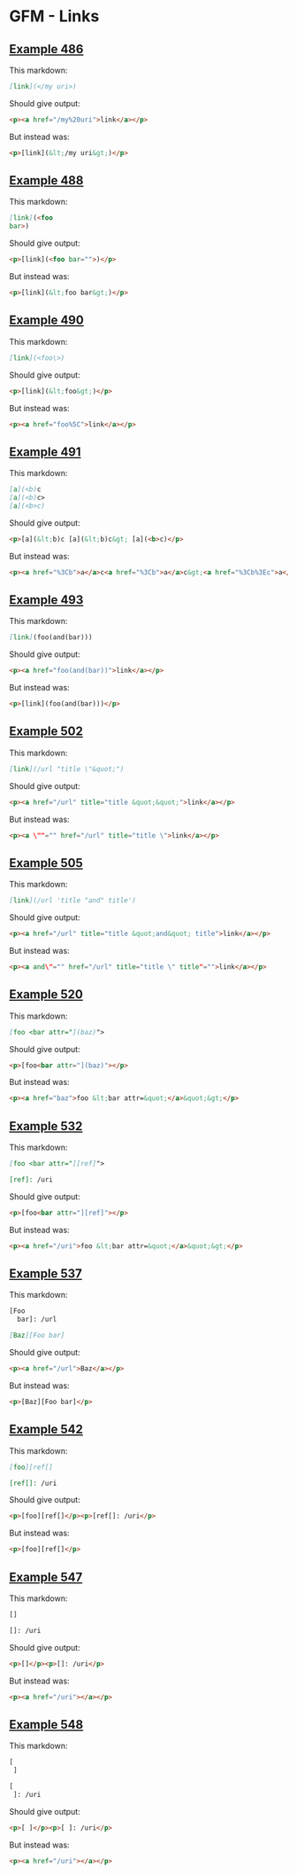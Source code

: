 # GFM - Links

## [Example 486](https://spec.commonmark.org/0.29/#example-486)

This markdown:

```markdown
[link](</my uri>)

```

Should give output:

```html
<p><a href="/my%20uri">link</a></p>
```

But instead was:

```html
<p>[link](&lt;/my uri&gt;)</p>
```
## [Example 488](https://spec.commonmark.org/0.29/#example-488)

This markdown:

```markdown
[link](<foo
bar>)

```

Should give output:

```html
<p>[link](<foo bar="">)</p>
```

But instead was:

```html
<p>[link](&lt;foo bar&gt;)</p>
```
## [Example 490](https://spec.commonmark.org/0.29/#example-490)

This markdown:

```markdown
[link](<foo\>)

```

Should give output:

```html
<p>[link](&lt;foo&gt;)</p>
```

But instead was:

```html
<p><a href="foo%5C">link</a></p>
```
## [Example 491](https://spec.commonmark.org/0.29/#example-491)

This markdown:

```markdown
[a](<b)c
[a](<b)c>
[a](<b>c)

```

Should give output:

```html
<p>[a](&lt;b)c [a](&lt;b)c&gt; [a](<b>c)</p>
```

But instead was:

```html
<p><a href="%3Cb">a</a>c<a href="%3Cb">a</a>c&gt;<a href="%3Cb%3Ec">a</a></p>
```
## [Example 493](https://spec.commonmark.org/0.29/#example-493)

This markdown:

```markdown
[link](foo(and(bar)))

```

Should give output:

```html
<p><a href="foo(and(bar))">link</a></p>
```

But instead was:

```html
<p>[link](foo(and(bar)))</p>
```
## [Example 502](https://spec.commonmark.org/0.29/#example-502)

This markdown:

```markdown
[link](/url "title \"&quot;")

```

Should give output:

```html
<p><a href="/url" title="title &quot;&quot;">link</a></p>
```

But instead was:

```html
<p><a \""="" href="/url" title="title \">link</a></p>
```
## [Example 505](https://spec.commonmark.org/0.29/#example-505)

This markdown:

```markdown
[link](/url 'title "and" title')

```

Should give output:

```html
<p><a href="/url" title="title &quot;and&quot; title">link</a></p>
```

But instead was:

```html
<p><a and\"="" href="/url" title="title \" title"="">link</a></p>
```
## [Example 520](https://spec.commonmark.org/0.29/#example-520)

This markdown:

```markdown
[foo <bar attr="](baz)">

```

Should give output:

```html
<p>[foo<bar attr="](baz)"></p>
```

But instead was:

```html
<p><a href="baz">foo &lt;bar attr=&quot;</a>&quot;&gt;</p>
```
## [Example 532](https://spec.commonmark.org/0.29/#example-532)

This markdown:

```markdown
[foo <bar attr="][ref]">

[ref]: /uri

```

Should give output:

```html
<p>[foo<bar attr="][ref]"></p>
```

But instead was:

```html
<p><a href="/uri">foo &lt;bar attr=&quot;</a>&quot;&gt;</p>
```
## [Example 537](https://spec.commonmark.org/0.29/#example-537)

This markdown:

```markdown
[Foo
  bar]: /url

[Baz][Foo bar]

```

Should give output:

```html
<p><a href="/url">Baz</a></p>
```

But instead was:

```html
<p>[Baz][Foo bar]</p>
```
## [Example 542](https://spec.commonmark.org/0.29/#example-542)

This markdown:

```markdown
[foo][ref[]

[ref[]: /uri

```

Should give output:

```html
<p>[foo][ref[]</p><p>[ref[]: /uri</p>
```

But instead was:

```html
<p>[foo][ref[]</p>
```
## [Example 547](https://spec.commonmark.org/0.29/#example-547)

This markdown:

```markdown
[]

[]: /uri

```

Should give output:

```html
<p>[]</p><p>[]: /uri</p>
```

But instead was:

```html
<p><a href="/uri"></a></p>
```
## [Example 548](https://spec.commonmark.org/0.29/#example-548)

This markdown:

```markdown
[
 ]

[
 ]: /uri

```

Should give output:

```html
<p>[ ]</p><p>[ ]: /uri</p>
```

But instead was:

```html
<p><a href="/uri"></a></p>
```
